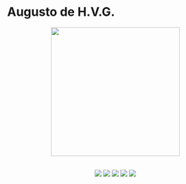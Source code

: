 # Augusto de H.V.G.

<div align="center">

  <a href="https://github.com/AHVG">
    <img height="300px" src="https://github-readme-stats.vercel.app/api/top-langs/?username=AHVG&layout-compact&langs_count=16&theme=dracula" align="center"/>
  </a>
  
</div>

##

<div align="center">
  <img align="center" src="https://img.shields.io/badge/C-00599C?style=for-the-badge&logo=c&logoColor=white"/>
  <img align="center" src="https://img.shields.io/badge/C%2B%2B-00599C?style=for-the-badge&logo=c%2B%2B&logoColor=white"/>
  <img align="center" src="https://img.shields.io/badge/JavaScript-F7DF1E?style=for-the-badge&logo=javascript&logoColor=black"/>
  <img align="center" src="https://img.shields.io/badge/HTML5-E34F26?style=for-the-badge&logo=html5&logoColor=white"/>
  <img align="center" src="https://img.shields.io/badge/CSS3-1572B6?style=for-the-badge&logo=css3&logoColor=white"/>
</div>

##
